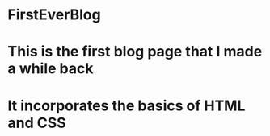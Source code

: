 # FirstEverBlog
# This is the first blog page that I made a while back
# It incorporates the basics of HTML and CSS
